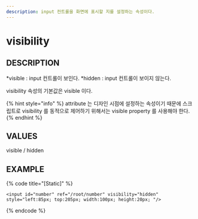 ```yaml
---
description: input 컨트롤을 화면에 표시할 지를 설정하는 속성이다.    
---
```


#   visibility                        

## DESCRIPTION

*visible : input 컨트롤이 보인다.
*hidden : input 컨트롤이 보이지 않는다.

visibility 속성의 기본값은 visible 이다.

{% hint style="info" %} attribute 는 디자인 시점에 설정하는 속성이기 때문에 스크립트로 visibility 를 동적으로 제어하기 위해서는 visible property 를 사용해야 한다.   
{% endhint %}
  
## VALUES

visible / hidden 

## EXAMPLE

{% code title="\[Static\]" %}
```markup
<input id="number" ref="/root/number" visibility="hidden" style="left:85px; top:205px; width:100px; height:20px; "/> 
```
{% endcode %}

